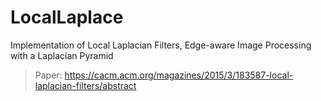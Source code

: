 # LocalLaplace
Implementation of Local Laplacian Filters, Edge-aware Image Processing with a Laplacian Pyramid

> Paper: https://cacm.acm.org/magazines/2015/3/183587-local-laplacian-filters/abstract
